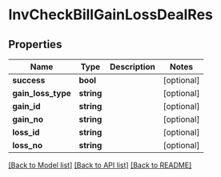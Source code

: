 # InvCheckBillGainLossDealRes

## Properties
Name | Type | Description | Notes
------------ | ------------- | ------------- | -------------
**success** | **bool** |  | [optional] 
**gain_loss_type** | **string** |  | [optional] 
**gain_id** | **string** |  | [optional] 
**gain_no** | **string** |  | [optional] 
**loss_id** | **string** |  | [optional] 
**loss_no** | **string** |  | [optional] 

[[Back to Model list]](../README.md#documentation-for-models) [[Back to API list]](../README.md#documentation-for-api-endpoints) [[Back to README]](../README.md)


